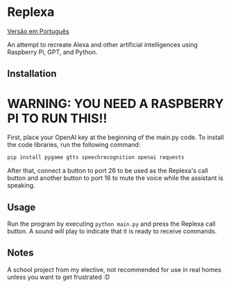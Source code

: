 # Replexa
[Versão em Português](ENREADME.md)

An attempt to recreate Alexa and other artificial intelligences using Raspberry Pi, GPT, and Python.

## Installation
# WARNING: YOU NEED A RASPBERRY PI TO RUN THIS!!
First, place your OpenAI key at the beginning of the main.py code.
To install the code libraries, run the following command:

```bash
pip install pygame gtts speechrecognition openai requests
```
After that, connect a button to port 26 to be used as the Replexa's call button and another button to port 16 to mute the voice while the assistant is speaking.

## Usage
Run the program by executing ```python main.py``` and press the Replexa call button. A sound will play to indicate that it is ready to receive commands.

## Notes
A school project from my elective, not recommended for use in real homes unless you want to get frustrated :D
